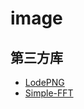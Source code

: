 # image

## 第三方库
* [LodePNG](https://lodev.org/lodepng/)
* [Simple-FFT](https://github.com/d1vanov/Simple-FFT)
